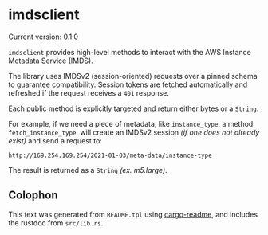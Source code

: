 # imdsclient

Current version: 0.1.0

`imdsclient` provides high-level methods to interact with the AWS Instance Metadata Service (IMDS).

The library uses IMDSv2 (session-oriented) requests over a pinned schema to guarantee compatibility.
Session tokens are fetched automatically and refreshed if the request receives a `401` response.

Each public method is explicitly targeted and return either bytes or a `String`.

For example, if we need a piece of metadata, like `instance_type`, a method `fetch_instance_type`,
will create an IMDSv2 session _(if one does not already exist)_ and send a request to:

`http://169.254.169.254/2021-01-03/meta-data/instance-type`

The result is returned as a `String` _(ex. m5.large)_.

## Colophon

This text was generated from `README.tpl` using [cargo-readme](https://crates.io/crates/cargo-readme), and includes the rustdoc from `src/lib.rs`.